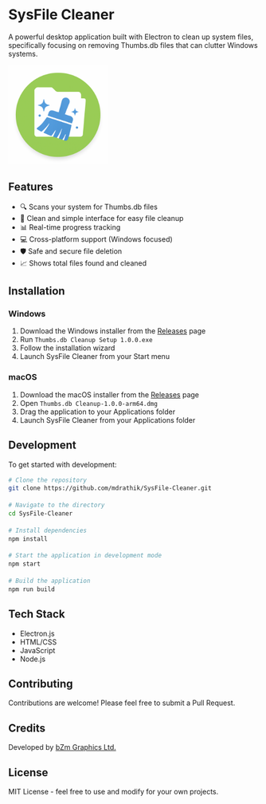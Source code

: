 # SysFile Cleaner

A powerful desktop application built with Electron to clean up system files, specifically focusing on removing Thumbs.db files that can clutter Windows systems.

<img src="icon.png" alt="App Screenshot" width="200"/>

## Features

- 🔍 Scans your system for Thumbs.db files
- 🧹 Clean and simple interface for easy file cleanup
- 📊 Real-time progress tracking
- 💻 Cross-platform support (Windows focused)
- 🛡️ Safe and secure file deletion
- 📈 Shows total files found and cleaned

## Installation

### Windows
1. Download the Windows installer from the [Releases](https://github.com/mdrathik/SysFile-Cleaner/releases) page
2. Run `Thumbs.db Cleanup Setup 1.0.0.exe`
3. Follow the installation wizard
4. Launch SysFile Cleaner from your Start menu

### macOS
1. Download the macOS installer from the [Releases](https://github.com/mdrathik/SysFile-Cleaner/releases) page
2. Open `Thumbs.db Cleanup-1.0.0-arm64.dmg`
3. Drag the application to your Applications folder
4. Launch SysFile Cleaner from your Applications folder

## Development

To get started with development:

```bash
# Clone the repository
git clone https://github.com/mdrathik/SysFile-Cleaner.git

# Navigate to the directory
cd SysFile-Cleaner

# Install dependencies
npm install

# Start the application in development mode
npm start

# Build the application
npm run build
```

## Tech Stack

- Electron.js
- HTML/CSS
- JavaScript
- Node.js

## Contributing

Contributions are welcome! Please feel free to submit a Pull Request.

## Credits

Developed by [bZm Graphics Ltd.](https://bzmgraphics.com)

## License

MIT License - feel free to use and modify for your own projects.
